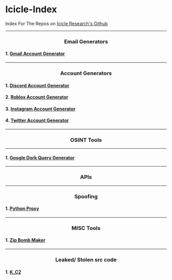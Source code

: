 # Icicle-Index

Index For The Repos on [Icicle Research's Github](https://github.com/Icicle-Research)

---
<div align="center">

### Email Generators

</div>

#### 1. [Gmail Account Generator](https://github.com/Icicle-Research/gmail_gen)



<div align="center">

---
### Account Generators

</div>


#### 1. [Discord Account Generator](https://github.com/Icicle-Research/discordacc_gen)
#### 2. [Roblox Account Generator](https://github.com/Icicle-Research/robloxacc_gen)
#### 3. [Instagram Account Generator](https://github.com/Icicle-Research/instaacc_gen)
#### 4. [Twitter Account Generator](https://github.com/Icicle-Research/twitteracc_gen)


<div align="center">

---
### OSINT Tools

</div>

---
#### 1. [Google Dork Query Generator](https://github.com/Icicle-Research/gdork_query_generator)

<div align="center">

---
### APIs

</div>


<div align="center">

---
### Spoofing

</div>

#### 1. [Python Proxy](https://github.com/Icicle-Research/python_proxy)


<div align="center">

---
### MISC Tools

</div>

#### 1. [Zip Bomb Maker](https://github.com/Icicle-Research/zipLoader)

<div align="center">

---
### Leaked/ Stolen src code

</div>

#### 1. [K_C2](https://github.com/Icicle-Research/KaitenC2_Leaked_src-code)
